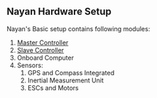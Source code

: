 ## Nayan Hardware Setup

Nayan's Basic setup contains following modules:

1. [Master Controller](/nayan-hardware-setup/master-controller.md)
2. [Slave Controller](/nayan-hardware-setup/slave-controller)
3. Onboard Computer
4. Sensors:
   1. GPS and Compass Integrated
   2. Inertial Measurement Unit
   3. ESCs and Motors



